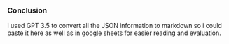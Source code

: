 ### Conclusion
i used GPT 3.5 to convert all the JSON information to markdown so i could paste it here as well as in google sheets for easier reading and evaluation. 
